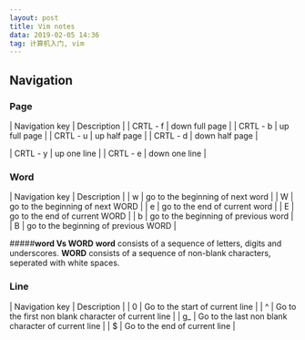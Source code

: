 ```yaml
---
layout: post
title: Vim notes
data: 2019-02-05 14:36
tag: 计算机入门, vim
---
```


## Navigation
### Page
| Navigation key | Description |
| CRTL - f       | down full page |
| CRTL - b       | up full page |
| CRTL - u       | up half page |
| CRTL - d       | down half page |

| CRTL - y       | up one line |
| CRTL - e       | down one line |

### Word
| Navigation key | Description |
| w | go to the beginning of next word |
| W | go to the beginning of next WORD |
| e | go to the end of current word |
| E | go to the end of current WORD |
| b | go to the beginning of previous word |
| B | go to the beginning of previous WORD | 

#####**word Vs WORD**
**word** consists of a sequence of letters, digits and underscores.
**WORD** consists of a sequence of non-blank characters, seperated with white spaces.

### Line
| Navigation key | Description |
| 0 | Go to the start of current line |
| ^ | Go to the first non blank character of current line |
| g_ | Go to the last non blank character of current line |
| $ | Go to the end of current line |


